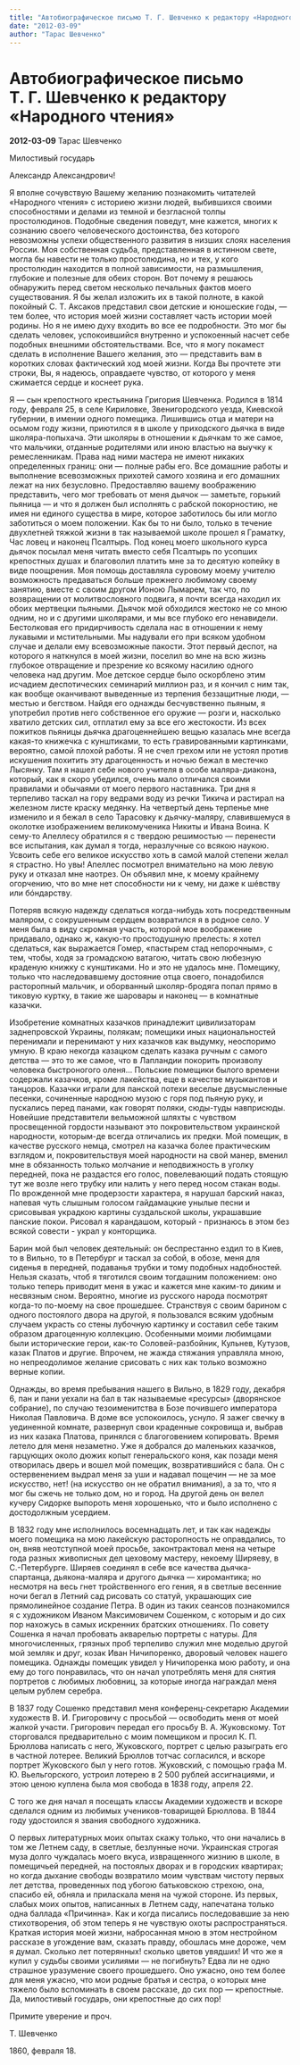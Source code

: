 ```yaml
---
title: "Автобиографическое письмо Т. Г. Шевченко к редактору «Народного чтения»"
date: "2012-03-09"
author: "Тарас Шевченко"
---
```


# Автобиографическое письмо Т. Г. Шевченко к редактору «Народного чтения»

**2012-03-09** Тарас Шевченко

Милостивый государь

Александр Александрович!

Я вполне сочувствую Вашему желанию познакомить читателей «Народного чтения» с историею жизни людей, выбившихся своими способностями и делами из темной и безгласной толпы простолюдинов. Подобные сведения поведут, мне кажется, многих к сознанию своего человеческого достоинства, без которого невозможны успехи общественного развития в низших слоях населения России. Моя собственная судьба, представленная в истинном свете, могла бы навести не только простолюдина, но и тех, у кого простолюдин находится в полной зависимости, на размышления, глубокие и полезные для обеих сторон. Вот почему я решаюсь обнаружить перед светом несколько печальных фактов моего существования. Я бы желал изложить их в такой полноте, в какой покойный С. Т. Аксаков представил свои детские и юношеские годы, — тем более, что история моей жизни составляет часть истории моей родины. Но я не имею духу входить во все ее подробности. Это мог бы сделать человек, успокоившийся внутренно и успокоенный насчет себе подобных внешними обстоятельствами. Все, что я могу покамест сделать в исполнение Вашего желания, это — представить вам в коротких словах фактический ход моей жизни. Когда Вы прочтете эти строки, Вы, я надеюсь, оправдаете чувство, от которого у меня сжимается сердце и коснеет рука.

Я — сын крепостного крестьянина Григория Шевченка. Родился в 1814 году, февраля 25, в селе Кириловке, Звенигородского уезда, Киевской губернии, в имении одного помещика. Лишившись отца и матери на осьмом году жизни, приютился я в школе у приходского дьячка в виде школяра-попыхача. Эти школяры в отношении к дьячкам то же самое, что мальчики, отданные родителями или иною властью на выучку к ремесленникам. Права над ними мастера не имеют никаких определенных границ: они — полные рабы его. Все домашние работы и выполнение всевозможных прихотей самого хозяина и его домашних лежат на них безусловно. Предоставляю вашему воображению представить, чего мог требовать от меня дьячок — заметьте, горький пьяница — и что я должен был исполнять с рабской покорностию, не имея ни единого существа в мире, которое заботилось бы или могло заботиться о моем положении. Как бы то ни было, только в течение двухлетней тяжкой жизни в так называемой школе прошел я Граматку, Час ловец и наконец Псалтырь. Под конец моего школьного курса дьячок посылал меня читать вместо себя Псалтырь по усопших крепостных душах и благоволил платить мне за то десятую копейку в виде поощрения. Моя помощь доставляла суровому моему учителю возможность предаваться больше прежнего любимому своему занятию, вместе с своим другом Ионою Лымарем, так что, по возвращении от молитвословного подвига, я почти всегда находил их обоих мертвецки пьяными. Дьячок мой обходился жестоко не со мною одним, но и с другими школярами, и мы все глубоко его ненавидели. Бестолковая его придирчивость сделала нас в отношении к нему лукавыми и мстительными. Мы надували его при всяком удобном случае и делали ему всевозможные пакости. Этот первый деспот, на которого я наткнулся в моей жизни, поселил во мне на всю жизнь глубокое отвращение и презрение ко всякому насилию одного человека над другим. Мое детское сердце было оскорблено этим исчадием деспотических семинарий миллион раз, и я кончил с ним так, как вообще оканчивают выведенные из терпения беззащитные люди, — местью и бегством. Найдя его однажды бесчувственно пьяным, я употребил против него собственное его оружие — розги и, насколько хватило детских сил, отплатил ему за все его жестокости. Из всех пожитков пьяницы дьячка драгоценнейшею вещью казалась мне всегда какая-то книжечка с кунштиками, то есть гравированными картинками, вероятно, самой плохой работы. Я не счел грехом или не устоял против искушения похитить эту драгоценность и ночью бежал в местечко Лысянку. Там я нашел себе нового учителя в особе маляра-диакона, который, как я скоро убедился, очень мало отличался своими правилами и обычаями от моего первого наставника. Три дня я терпеливо таскал на гору ведрами воду из речки Тикича и растирал на железном листе краску медянку. На четвертый день терпенье мне изменило и я бежал в село Тарасовку к дьячку-маляру, славившемуся в околотке изображением великомученика Никиты и Ивана Воина. К сему-то Апеллесу обратился я с твердою решимостью — перенести все испытания, как думал я тогда, неразлучные со всякою наукою. Усвоить себе его великое искусство хоть в самой малой степени желал я страстно. Но увы! Апеллес посмотрел внимательно на мою левую руку и отказал мне наотрез. Он объявил мне, к моему крайнему огорчению, что во мне нет способности ни к чему, ни даже к шéвству или бóндарству.

Потеряв всякую надежду сделаться когда-нибудь хоть посредственным маляром, с сокрушенным сердцем возвратился я в родное село. У меня была в виду скромная участь, которой мое воображение придавало, однако ж, какую-то простодушную прелесть: я хотел сделаться, как выражается Гомер, «пастырем стад непорочным», с тем, чтобы, ходя за громадскою ватагою, читать свою любезную краденую книжку с кунштиками. Но и это не удалось мне. Помещику, только что наследовавшему достояние отца своего, понадобился расторопный мальчик, и оборванный школяр-бродяга попал прямо в тиковую куртку, в такие же шаровары и наконец — в комнатные казачки.

Изобретение комнатных казачков принадлежит цивилизаторам заднепровской Украины, полякам; помещики иных национальностей перенимали и перенимают у них казачков как выдумку, неоспоримо умную. В краю некогда казацком сделать казака ручным с самого детства — это то же самое, что в Лапландии покорить произволу человека быстроногого оленя... Польские помещики былого времени содержали казачков, кроме лакейства, еще в качестве музыкантов и танцоров. Казачки играли для панской потехи веселые двусмысленные песенки, сочиненные народною музою с горя под пьяную руку, и пускались перед панами, как говорят поляки, сюды-туды навприсюды. Новейшие представители вельможной шляхты с чувством просвещенной гордости называют это покровительством украинской народности, которым-де всегда отличались их предки. Мой помещик, в качестве русского немца, смотрел на казачка более практическим взглядом и, покровительствуя моей народности на свой манер, вменил мне в обязанность только молчание и неподвижность в уголку передней, пока не раздастся его голос, повелевающий подать стоящую тут же возле него трубку или налить у него перед носом стакан воды. По врожденной мне продерзости характера, я нарушал барский наказ, напевая чуть слышным голосом гайдамацкие унылые песни и срисовывая украдкою картины суздальской школы, украшавшие панские покои. Рисовал я карандашом, который - признаюсь в этом без всякой совести - украл у конторщика.

Барин мой был человек деятельный: он беспрестанно ездил то в Киев, то в Вильно, то в Петербург и таскал за собой, в обозе, меня для сиденья в передней, подаванья трубки и тому подобных надобностей. Нельзя сказать, чтоб я тяготился своим тогдашним положением: оно только теперь приводит меня в ужас и кажется мне каким-то диким и несвязным сном. Вероятно, многие из русского народа посмотрят когда-то по-моему на свое прошедшее. Странствуя с своим барином с одного постоялого двора на другой, я пользовался всяким удобным случаем украсть со стены лубочную картинку и составил себе таким образом драгоценную коллекцию. Особенными моими любимцами были исторические герои, как-то Соловей-разбойник, Кульнев, Кутузов, казак Платов и другие. Впрочем, не жажда стяжания управляла мною, но непреодолимое желание срисовать с них как только возможно верные копии.

Однажды, во время пребывания нашего в Вильно, в 1829 году, декабря 6, пан и пани уехали на бал в так называемые «ресурсы» (дворянское собрание), по случаю тезоименитства в Бозе почившего императора Николая Павловича. В доме все успокоилось, уснуло. Я зажег свечку в уединенной комнате, развернул свои краденные сокровища и, выбрав из них казака Платова, принялся с благоговением копировать. Время летело для меня незаметно. Уже я добрался до маленьких казачков, гарцующих около дюжих копыт генеральского коня, как позади меня отворилась дверь и вошел мой помещик, возвратившийся с бала. Он с остервенением выдрал меня за уши и надавал пощечин — не за мое искусство, нет! (на искусство он не обратил внимания), а за то, что я мог бы сжечь не только дом, но и город. На другой день он велел кучеру Сидорке выпороть меня хорошенько, что и было исполнено с достодолжным усердием.

В 1832 году мне исполнилось восемнадцать лет, и так как надежды моего помещика на мою лакейскую расторопность не оправдались, то он, вняв неотступной моей просьбе, законтрактовал меня на четыре года разных живописных дел цеховому мастеру, некоему Ширяеву, в С.-Петербурге. Ширяев соединял в себе все качества дьячка-спартанца, дьякона-маляра и другого дьячка — хиромантика; но несмотря на весь гнет тройственного его гения, я в светлые весенние ночи бегал в Летний сад рисовать со статуй, украшающих сие прямолинейное создание Петра. В один из таких сеансов познакомился я с художником Иваном Максимовичем Сошенком, с которым и до сих пор нахожусь в самых искренних братских отношениях. По совету Сошенка я начал пробовать акварелью портреты с натуры. Для многочисленных, грязных проб терпеливо служил мне моделью другой мой земляк и друг, козак Иван Ничипоренко, дворовый человек нашего помещика. Однажды помещик увидел у Ничипоренка мою работу, и она ему до того понравилась, что он начал употреблять меня для снятия портретов с любимых любовниц, за которые иногда награждал меня целым рублем серебра.

В 1837 году Сошенко представил меня конференц-секретарю Академии художеств В. И. Григоровичу с просьбой — освободить меня от моей жалкой участи. Григорович передал его просьбу В. А. Жуковскому. Тот сторговался предварительно с моим помещиком и просил К. П. Брюллова написать с него, Жуковского, портрет с целью разыграть его в частной лотерее. Великий Брюллов тотчас согласился, и вскоре портрет Жуковского был у него готов. Жуковский, с помощью графа М. Ю. Вьельгорского, устроил лотерею в 2 500 рублей ассигнациями, и этою ценою куплена была моя свобода в 1838 году, апреля 22.

С того же дня начал я посещать классы Академии художеств и вскоре сделался одним из любимых учеников-товарищей Брюллова. В 1844 году удостоился я звания свободного художника.

О первых литературных моих опытах скажу только, что они начались в том же Летнем саду, в светлые, безлунные ночи. Украинская строгая муза долго чуждалась моего вкуса, извращенного жизнию в школе, в помещичьей передней, на постоялых дворах и в городских квартирах; но когда дыхание свободы возвратило моим чувствам чистоту первых лет детства, проведенных под убогою батьковскою стрехою, она, спасибо ей, обняла и приласкала меня на чужой стороне. Из первых, слабых моих опытов, написанных в Летнем саду, напечатана только одна баллада «Причинна». Как и когда писались последовавшие за нею стихотворения, об этом теперь я не чувствую охоты распространяться. Краткая история моей жизни, набросанная мною в этом нестройном рассказе в угождение вам, сказать правду, обошлась мне дороже, чем я думал. Сколько лет потерянных! сколько цветов увядших! И что же я купил у судьбы своими усилиями — не погибнуть? Едва ли не одно страшное уразумение своего прошедшего. Оно ужасно, оно тем более для меня ужасно, что мои родные братья и сестра, о которых мне тяжело было вспоминать в своем рассказе, до сих пор — крепостные. Да, милостивый государь, они крепостные до сих пор!

Примите уверение и проч.

Т. Шевченко

1860, февраля 18.